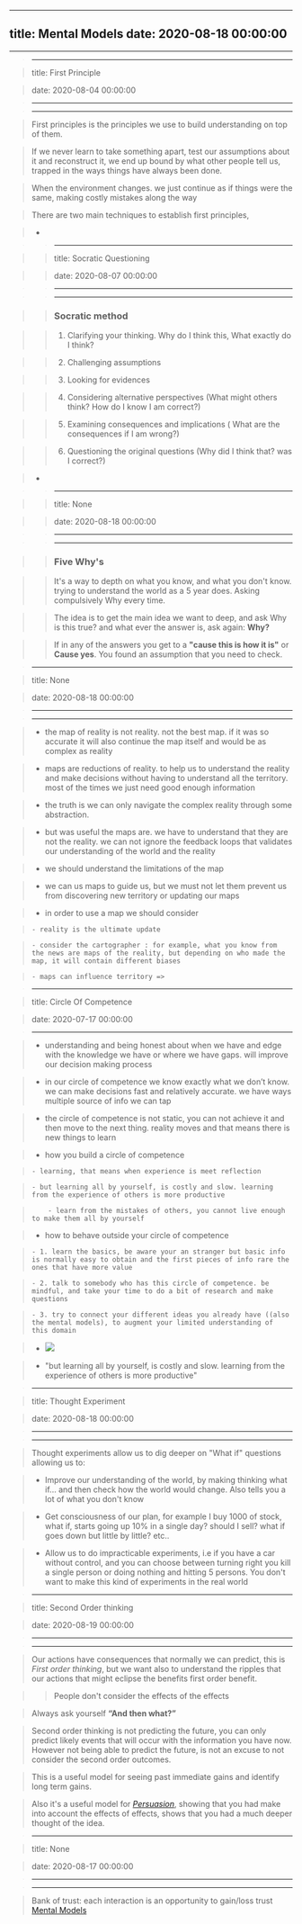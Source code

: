 
---
title: Mental Models
date: 2020-08-18 00:00:00
---
---
> 

> ---

> title: First Principle

> date: 2020-08-04 00:00:00

> ---

> ---

> 

> First principles is the principles we use to build understanding on top of them. 

> 

> If we never learn to take something apart, test our assumptions about it and reconstruct it, we end up bound by what other people tell us, trapped in the ways things have always been done. 

> 

> When the environment changes. we just continue as if things were the same, making costly mistakes along the way

> 

> There are two main techniques to establish first principles,

> - > 

> 

> > ---

> 

> > title: Socratic Questioning

> 

> > date: 2020-08-07 00:00:00

> 

> > ---

> 

> > ---

> 

> > ### Socratic method

> 

> > 1. Clarifying your thinking. Why do I think this, What exactly do I think?

> 

> > 2. Challenging assumptions

> 

> > 3. Looking for evidences

> 

> > 4. Considering alternative perspectives (What might others think? How do I know I am correct?)

> 

> > 5. Examining consequences and implications ( What are the consequences if I am wrong?)

> 

> > 6. Questioning the original questions (Why did I think that? was I correct?)

> - > 

> 

> > ---

> 

> > title: None

> 

> > date: 2020-08-18 00:00:00

> 

> > ---

> 

> > ---

> 

> > 

> 

> > ### Five Why's

> 

> > 

> 

> > It's a way to depth on what you know, and what you don't know. trying to understand the world as a 5 year does. Asking compulsively Why every time.

> 

> > 

> 

> > The idea is to get the main idea we want to deep, and ask Why is this true? and what ever the answer is, ask again: **Why?**

> 

> > 

> 

> > If in any of the answers you get to a **"cause this is how it is"** or **Cause yes**. You found an assumption that you need to check.

> 


> 

> ---

> title: None

> date: 2020-08-18 00:00:00

> ---

> ---

> - the map of reality is not reality. not the best map. if it was so accurate it will also continue the map itself and would be as complex as reality

> - maps are reductions of reality. to help us to understand the reality and make decisions without having to understand all the territory. most of the times we just need good enough information

> - the truth is we can only navigate the complex reality through some abstraction.

> - but was useful the maps are. we have to understand that they are not the reality. we can not ignore the feedback loops that validates our understanding of the world and the reality

> - we should understand the limitations of the map

> - we can us maps to guide us, but we must not let them prevent us from discovering new territory or updating our maps

> - in order to use a map we should consider

>     - reality is the ultimate update

>     - consider the cartographer : for example, what you know from the news are maps of the reality, but depending on who made the map, it will contain different biases

>     - maps can influence territory => 


> 

> ---

> title: Circle Of Competence

> date: 2020-07-17 00:00:00

> ---

> - understanding and being honest about when we have and edge with the knowledge we have or where we have gaps. will improve our decision making process

> - in our circle of competence we know exactly what we don’t know. we can make decisions fast and relatively accurate. we have ways multiple source of info we can tap

> - the circle of competence is not static, you can not achieve it and then move to the next thing. reality moves and that means there is new things to learn

> - how you build a circle of competence 

>     - learning, that means when experience is meet reflection

>     - but learning all by yourself, is costly and slow. learning from the experience of others is more productive

>         - learn from the mistakes of others, you cannot live enough to make them all by yourself

> - how to behave outside your circle of competence 

>     - 1. learn the basics, be aware your an stranger but basic info is normally easy to obtain and the first pieces of info rare the ones that have more value

>     - 2. talk to somebody who has this circle of competence. be mindful, and take your time to do a bit of research and make questions

>     - 3. try to connect your different ideas you already have ((also the mental models), to augment your limited understanding of this domain

> - ![](https://firebasestorage.googleapis.com/v0/b/firescript-577a2.appspot.com/o/imgs%2Fapp%2Fkzk-personal%2FCNR-KkGC4C.png?alt=media&token=1c687d9c-2f3c-4d81-ac46-21697d86541e)

> - "but learning all by yourself, is costly and slow. learning from the experience of others is more productive"

> 

> ---

> title: Thought Experiment

> date: 2020-08-18 00:00:00

> ---

> ---

> 

> Thought experiments allow us to dig deeper on "What if" questions allowing us to:

> - Improve our understanding of the world, by making thinking what if... and then check how the world would change. Also tells you a lot of what you don't know

> - Get consciousness of our plan, for example I buy 1000 of stock, what if, starts going up 10% in a single day? should I sell? what if goes down but little by little? etc..  

> - Allow us to do impracticable experiments, i.e if you have a car without control, and you can choose between turning right you kill a single person or doing nothing and hitting 5 persons. You don't want to make this kind of experiments in the real world 

> 	

> 

> 

> ---

> title: Second Order thinking 

> date: 2020-08-19 00:00:00

> ---

> ---

> 

> Our actions have consequences that normally we can predict, this is *First order thinking*, but we want also to understand the ripples that our actions that might eclipse the benefits first order benefit.

> 

> > People don't consider the effects of the effects

> 

> Always ask yourself **“And then what?”**

> 

> Second order thinking is not predicting the future, you can only predict likely events that will occur with the information you have now. However not being able to predict the future, is not an excuse to not consider the second order outcomes.

> 

> This is a useful model for seeing past immediate gains and identify long term gains. 

> 

> Also it's a useful model for *[Persuasion](../persuasion)*, showing that you had make into account the effects of effects, shows that you had a much deeper thought of the idea.

> 

> 

> ---

> title: None

> date: 2020-08-17 00:00:00

> ---

> ---

> Bank of trust: each interaction is an opportunity to gain/loss trust [Mental Models](../mental-models)
